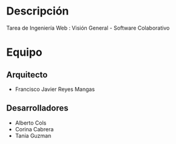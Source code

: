 # Descripción
Tarea de Ingeniería Web : Visión General -  Software Colaborativo

# Equipo
## Arquitecto
- Francisco Javier Reyes Mangas

## Desarrolladores
- Alberto Cols
- Corina Cabrera
- Tania Guzman
